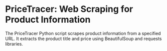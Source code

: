 # PriceTracer: Web Scraping for Product Information



The PriceTracer Python script scrapes product information from a specified URL. It extracts the product title and price using BeautifulSoup and requests libraries.
